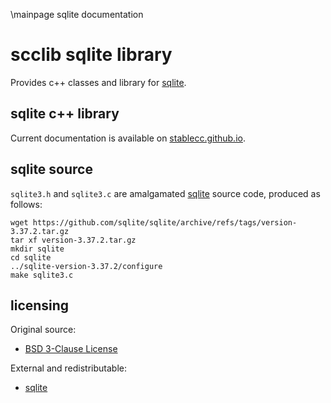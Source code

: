 \mainpage sqlite documentation
# scclib sqlite library

Provides c++ classes and library for [sqlite](https://www.sqlite.org/index.html).

## sqlite c++ library

Current documentation is available on
[stablecc.github.io](https://stablecc.github.io/scclib-sqlite/).

## sqlite source

`sqlite3.h` and `sqlite3.c` are amalgamated [sqlite](https://github.com/sqlite/sqlite)
source code, produced as follows:
```
wget https://github.com/sqlite/sqlite/archive/refs/tags/version-3.37.2.tar.gz
tar xf version-3.37.2.tar.gz
mkdir sqlite
cd sqlite
../sqlite-version-3.37.2/configure
make sqlite3.c
```

## licensing

Original source:
* [BSD 3-Clause License](LICENSE)

External and redistributable:
* [sqlite](lic/sqlite.txt)
